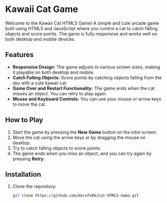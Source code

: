 # Kawaii Cat Game

Welcome to the Kawaii Cat HTML5 Game! A simple and cute arcade game built using HTML5 and JavaScript where you control a cat to catch falling objects and score points. The game is fully responsive and works well on both desktop and mobile devices.

## Features

- **Responsive Design:** The game adjusts to various screen sizes, making it playable on both desktop and mobile.
- **Catch Falling Objects:** Score points by catching objects falling from the sky with a cute kawaii cat.
- **Game Over and Restart Functionality:** The game ends when the cat misses an object. You can retry to play again.
- **Mouse and Keyboard Controls:** You can use your mouse or arrow keys to move the cat.

## How to Play

1. Start the game by pressing the **New Game** button on the intro screen.
2. Move the cat using the arrow keys or by dragging the mouse on desktop.
3. Try to catch falling objects to score points.
4. The game ends when you miss an object, and you can try again by pressing **Retry**.

## Installation

1. Clone the repository:
   ```bash
   git clone https://github.com/marufx86/Cat-HTML5-Game.git
